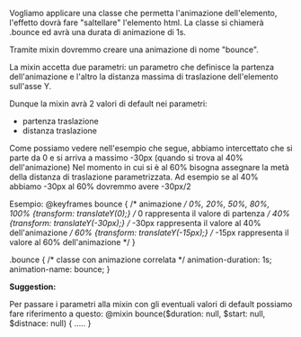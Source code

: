 Vogliamo applicare una classe che permetta l'animazione dell'elemento, l'effetto dovrà fare "saltellare" l'elemento html.
La classe si chiamerà .bounce ed avrà una durata di animazione di 1s.

Tramite mixin dovremmo creare una animazione di nome "bounce".

[//]: # (Nella mixin dovremmo parametrizzare la partenza della traslazione e la distanza con cui l'elemento dovrà traslare sull'asse Y nei vari frames.)
La mixin accetta due parametri: un parametro che definisce la partenza dell'animazione e l'altro la distanza massima di traslazione dell'elemento sull'asse Y.

Dunque la mixin avrà 2 valori di default nei parametri:
- partenza traslazione
- distanza traslazione

Come possiamo vedere nell'esempio che segue, abbiamo intercettato che si parte da 0 e si arriva a massimo -30px (quando si trova al 40% dell'animazione)
Nel momento in cui si è al 60% bisogna assegnare la metà della distanza di traslazione parametrizzata.
Ad esempio se al 40% abbiamo -30px al 60% dovremmo avere -30px/2

Esempio:
@keyframes bounce { /* animazione */
0%, 20%, 50%, 80%, 100% {transform: translateY(0);} /* 0 rappresenta il valore di partenza */
40% {transform: translateY(-30px);} /* -30px rappresenta il valore al 40% dell'animazione */
60% {transform: translateY(-15px);} /* -15px rappresenta il valore al 60% dell'animazione */
}

.bounce { /* classe con animazione correlata */
animation-duration: 1s;
animation-name: bounce;
}

**Suggestion:**

Per passare i parametri alla mixin con gli eventuali valori di default possiamo fare riferimento a questo:
@mixin bounce($duration: null, $start: null, $distnace: null) { ..... }
